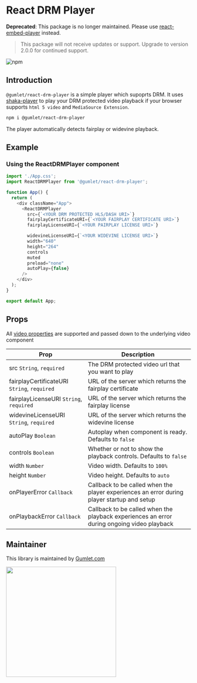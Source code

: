 # React DRM Player

**Deprecated**: This package is no longer maintained. Please use [react-embed-player](https://www.npmjs.com/package/@gumlet/react-embed-player) instead.

> This package will not receive updates or support. Upgrade to version 2.0.0 for continued support.

![npm](https://img.shields.io/npm/dw/@gumlet/react-drm-player)

## Introduction

`@gumlet/react-drm-player` is a simple player which supoprts DRM.
It uses [shaka-player](https://github.com/shaka-project/shaka-player) to play your DRM protected video playback if your browser supports `html 5 video` and `MediaSource Extension`.

```bash
npm i @gumlet/react-drm-player
```

The player automatically detects fairplay or widevine playback.

## Example

### Using the ReactDRMPlayer component

```javascript
import './App.css';
import ReactDRMPlayer from '@gumlet/react-drm-player';

function App() {
  return (
    <div className="App">
      <ReactDRMPlayer 
        src={`<YOUR DRM PROTECTED HLS/DASH URI>`} 
        fairplayCertificateURI={`<YOUR FAIRPLAY CERTIFICATE URI>`}
        fairplayLicenseURI={`<YOUR PAIRPLAY LICENSE URI>`}

        widevineLicenseURI={`<YOUR WIDEVINE LICENSE URI>`}
        width="640" 
        height="264" 
        controls 
        muted
        preload="none"
        autoPlay={false}
      />
    </div>
  );
}

export default App;
```

## Props

All [video properties](https://www.w3schools.com/tags/att_video_poster.asp) are supported and passed down to the underlying video component

| Prop                     | Description                                                                                                             |
| ------------------------ | ----------------------------------------------------------------------------------------------------------------------- |
| src `String`, `required` | The DRM protected video url that you want to play                                                                                       |
| fairplayCertificateURI `String`, `required` | URL of the server which returns the fairplay certificate                                                                                       |
| fairplayLicenseURI `String`, `required` | URL of the server which returns the fairplay license                                                                                       |
| widevineLicenseURI `String`, `required` | URL of the server which returns the widevine license                                                                                       |
| autoPlay `Boolean`       | Autoplay when component is ready. Defaults to `false`                                                                   |
| controls `Boolean`       | Whether or not to show the playback controls. Defaults to `false`                                                       |
| width `Number`           | Video width. Defaults to `100%`                                                                                         |
| height `Number`          | Video height. Defaults to `auto`                                                                                        |
| onPlayerError `Callback`          | Callback to be called when the player experiences an error during player startup and setup                                                                                       |
| onPlaybackError `Callback`          | Callback to be called when the playback experiences an error during ongoing video playback                                                                                        |

## Maintainer

This library is maintained by <a href="https://www.gumlet.com" target="_blank">Gumlet.com</a>

[<img src="https://assets.gumlet.com/public/img/logo.png" width="300px">](https://www.gumlet.com)

<!-- markdownlint-enable -->
<!-- prettier-ignore-end -->